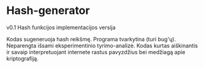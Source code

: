 # Hash-generator

v0.1 Hash funkcijos implementacijos versija

Kodas sugeneruoja hash reikšmę. Programa tvarkytina (turi bug'ų). Neparengta išsami eksperimentinio tyrimo-analizė. Kodas kurtas aiškinantis ir savaip interpretuojant internete rastus pavyzdžius bei medžiagą apie kriptografiją.
